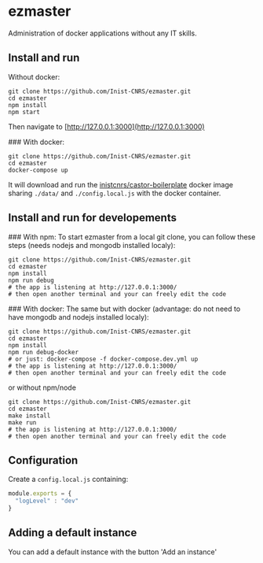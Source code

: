 # ezmaster

Administration of docker applications without any IT skills.

## Install and run

Without docker:

```shell
git clone https://github.com/Inist-CNRS/ezmaster.git
cd ezmaster
npm install
npm start
```

Then navigate to [http://127.0.0.1:3000](http://127.0.0.1:3000)

### With docker:
```shell
git clone https://github.com/Inist-CNRS/ezmaster.git
cd ezmaster
docker-compose up
```

It will download and run the [inistcnrs/castor-boilerplate](https://hub.docker.com/r/inistcnrs/castor-boilerplate/) docker image sharing ``./data/`` and ``./config.local.js`` with the docker container.

## Install and run for developements

### With npm:
To start ezmaster from a local git clone, you can follow these steps (needs nodejs and mongodb installed localy):
```shell
git clone https://github.com/Inist-CNRS/ezmaster.git
cd ezmaster
npm install
npm run debug
# the app is listening at http://127.0.0.1:3000/
# then open another terminal and your can freely edit the code
```

### With docker:
The same but with docker (advantage: do not need to have mongodb and nodejs installed localy):
```shell
git clone https://github.com/Inist-CNRS/ezmaster.git
cd ezmaster
npm install
npm run debug-docker
# or just: docker-compose -f docker-compose.dev.yml up
# the app is listening at http://127.0.0.1:3000/
# then open another terminal and your can freely edit the code
```

or without npm/node
```shell
git clone https://github.com/Inist-CNRS/ezmaster.git
cd ezmaster
make install
make run
# the app is listening at http://127.0.0.1:3000/
# then open another terminal and your can freely edit the code
```

## Configuration

Create a ``config.local.js`` containing:

```javascript
module.exports = {
  "logLevel" : "dev"
}
```

## Adding a default instance

You can add a default instance with the button 'Add an instance'


